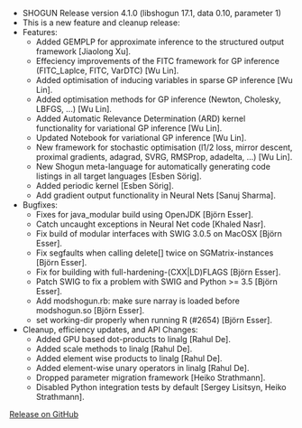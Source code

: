 * SHOGUN Release version 4.1.0 (libshogun 17.1, data 0.10, parameter 1)
* This is a new feature and cleanup release:
* Features:
	- Added GEMPLP for approximate inference to the structured output framework [Jiaolong Xu].
	- Effeciency improvements of the FITC framework for GP inference (FITC_Laplce, FITC, VarDTC) [Wu Lin].
	- Added optimisation of inducing variables in sparse GP inference [Wu Lin].
	- Added optimisation methods for GP inference (Newton, Cholesky, LBFGS, ...) [Wu Lin].
	- Added Automatic Relevance Determination (ARD) kernel functionality for variational GP inference [Wu Lin].
	- Updated Notebook for variational GP inference [Wu Lin].
	- New framework for stochastic optimisation (l1/2 loss, mirror descent, proximal gradients, adagrad, SVRG, RMSProp, adadelta, ...) [Wu Lin].
	- New Shogun meta-language for automatically generating code listings in all target languages [Esben Sörig].
	- Added periodic kernel [Esben Sörig].
	- Add gradient output functionality in Neural Nets [Sanuj Sharma].
* Bugfixes:
	- Fixes for java_modular build using OpenJDK [Björn Esser].
	- Catch uncaught exceptions in Neural Net code [Khaled Nasr].
	- Fix build of modular interfaces with SWIG 3.0.5 on MacOSX [Björn Esser].
	- Fix segfaults when calling delete[] twice on SGMatrix-instances [Björn Esser].
	- Fix for building with full-hardening-(CXX|LD)FLAGS [Björn Esser].
	- Patch SWIG to fix a problem with SWIG and Python >= 3.5 [Björn Esser].
	- Add modshogun.rb: make sure narray is loaded before modshogun.so [Björn Esser].
	- set working-dir properly when running R (#2654) [Björn Esser].
* Cleanup, efficiency updates, and API Changes:
	- Added GPU based dot-products to linalg [Rahul De].
	- Added scale methods to linalg [Rahul De].
	- Added element wise products to linalg [Rahul De].
	- Added element-wise unary operators in linalg [Rahul De].
	- Dropped parameter migration framework [Heiko Strathmann].
	- Disabled Python integration tests by default [Sergey Lisitsyn, Heiko Strathmann].
	
[Release on GitHub](https://github.com/shogun-toolbox/shogun/releases/tag/shogun_4.1.0)
